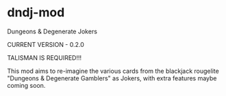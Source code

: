 # dndj-mod
Dungeons &amp; Degenerate Jokers

CURRENT VERSION - 0.2.0

TALISMAN IS REQUIRED!!!

This mod aims to re-imagine the various cards from the blackjack rougelite "Dungeons & Degenerate Gamblers" as Jokers,
with extra features maybe coming soon.
